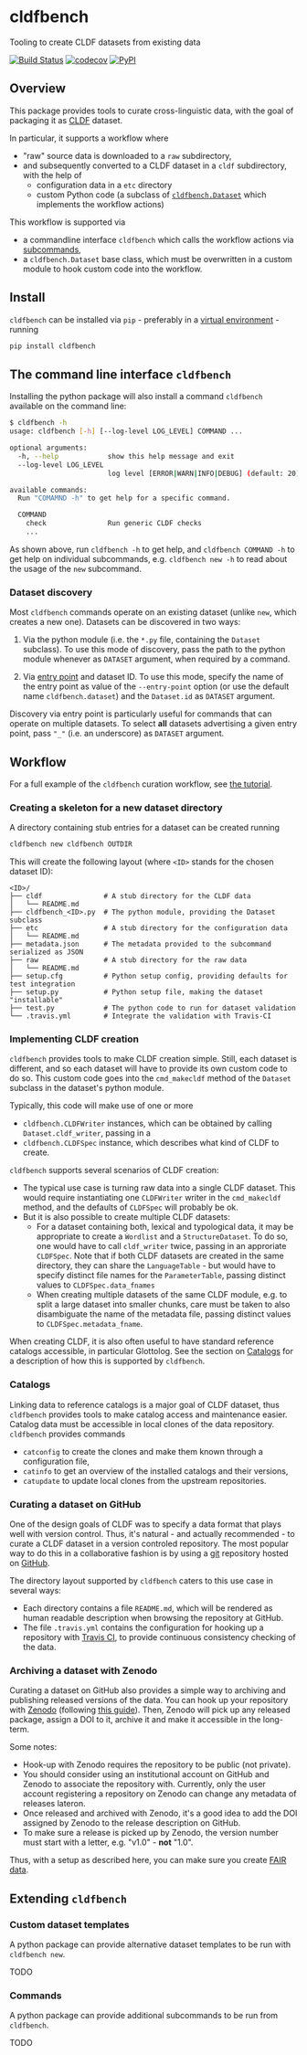 # cldfbench
Tooling to create CLDF datasets from existing data

[![Build Status](https://travis-ci.org/cldf/cldfbench.svg?branch=master)](https://travis-ci.org/cldf/cldfbench)
[![codecov](https://codecov.io/gh/cldf/cldfbench/branch/master/graph/badge.svg)](https://codecov.io/gh/cldf/cldfbench)
[![PyPI](https://img.shields.io/pypi/v/cldfbench.svg)](https://pypi.org/project/cldfbench)


## Overview

This package provides tools to curate cross-linguistic data, with the goal of
packaging it as [CLDF](https://cldf.clld.org) dataset.

In particular, it supports a workflow where 
- "raw" source data is downloaded to a `raw` subdirectory,
- and subsequently converted to a CLDF dataset in a `cldf` subdirectory, with the help of
  - configuration data in a `etc` directory
  - custom Python code (a subclass of [`cldfbench.Dataset`](src/cldfbench/dataset.py) which implements the workflow actions)

This workflow is supported via
- a commandline interface `cldfbench` which calls the workflow actions via [subcommands](src/cldfbench/commands),
- a `cldfbench.Dataset` base class, which must be overwritten in a custom module
  to hook custom code into the workflow.


## Install

`cldfbench` can be installed via `pip` - preferably in a 
[virtual environment](https://packaging.python.org/guides/installing-using-pip-and-virtual-environments/) - running
```bash
pip install cldfbench
```


## The command line interface `cldfbench`

Installing the python package will also install a command `cldfbench` available on
the command line:
```bash
$ cldfbench -h
usage: cldfbench [-h] [--log-level LOG_LEVEL] COMMAND ...

optional arguments:
  -h, --help            show this help message and exit
  --log-level LOG_LEVEL
                        log level [ERROR|WARN|INFO|DEBUG] (default: 20)

available commands:
  Run "COMAMND -h" to get help for a specific command.

  COMMAND
    check               Run generic CLDF checks
    ...
```

As shown above, run `cldfbench -h` to get help, and `cldfbench COMMAND -h` to get
help on individual subcommands, e.g. `cldfbench new -h` to read about the usage
of the `new` subcommand.


### Dataset discovery

Most `cldfbench` commands operate on an existing dataset (unlike `new`, which
creates a new one). Datasets can be discovered in two ways:

1. Via the python module (i.e. the `*.py` file, containing the `Dataset` subclass).
   To use this mode of discovery, pass the path to the python module whenever
   as `DATASET` argument, when required by a command.

2. Via [entry point](https://packaging.python.org/specifications/entry-points/) and
   dataset ID. To use this mode, specify the name of the entry point as value of
   the `--entry-point` option (or use the default name `cldfbench.dataset`) and
   the `Dataset.id` as `DATASET` argument.

Discovery via entry point is particularly useful for commands that can operate
on multiple datasets. To select **all** datasets advertising a given entry point,
pass `"_"` (i.e. an underscore) as `DATASET` argument.


## Workflow

For a full example of the `cldfbench` curation workflow, see [the tutorial](doc/tutorial.md).


### Creating a skeleton for a new dataset directory

A directory containing stub entries for a dataset can be created running

```bash
cldfbench new cldfbench OUTDIR
```

This will create the following layout (where `<ID>` stands for the chosen dataset ID):
```
<ID>/
├── cldf               # A stub directory for the CLDF data
│   └── README.md
├── cldfbench_<ID>.py  # The python module, providing the Dataset subclass
├── etc                # A stub directory for the configuration data
│   └── README.md
├── metadata.json      # The metadata provided to the subcommand serialized as JSON
├── raw                # A stub directory for the raw data
│   └── README.md
├── setup.cfg          # Python setup config, providing defaults for test integration
├── setup.py           # Python setup file, making the dataset "installable" 
├── test.py            # The python code to run for dataset validation
└── .travis.yml        # Integrate the validation with Travis-CI
```


### Implementing CLDF creation

`cldfbench` provides tools to make CLDF creation simple. Still, each dataset is
different, and so each dataset will have to provide its own custom code to do so.
This custom code goes into the `cmd_makecldf` method of the `Dataset` subclass in
the dataset's python module.

Typically, this code will make use of one or more
- `cldfbench.CLDFWriter` instances, which can be obtained by calling `Dataset.cldf_writer`, passing in a
- `cldfbench.CLDFSpec` instance, which describes what kind of CLDF to create.

`cldfbench` supports several scenarios of CLDF creation:
- The typical use case is turning raw data into a single CLDF dataset. This would
  require instantiating one `CLDFWriter` writer in the `cmd_makecldf` method, and
  the defaults of `CLDFSpec` will probably be ok.
- But it is also possible to create multiple CLDF datasets:
  - For a dataset containing both, lexical and typological data, it may be appropriate
    to create a `Ẁordlist` and a `StructureDataset`. To do so, one would have to
    call `cldf_writer` twice, passing in an approriate `CLDFSpec`. Note that if
    both CLDF datasets are created in the same directory, they can share the
    `LanguageTable` - but would have to specify distinct file names for the
    `ParameterTable`, passing distinct values to `CLDFSpec.data_fnames`
  - When creating multiple datasets of the same CLDF module, e.g. to split a large  dataset into smaller chunks, care must be taken to also disambiguate the name
    of the metadata file, passing distinct values to `CLDFSpec.metadata_fname`.

When creating CLDF, it is also often useful to have standard reference catalogs
accessible, in particular Glottolog. See the section on [Catalogs](#catalogs) for
a description of how this is supported by `cldfbench`.


### Catalogs

Linking data to reference catalogs is a major goal of CLDF dataset, thus `cldfbench`
provides tools to make catalog access and maintenance easier. Catalog data must be
accessible in local clones of the data repository. `cldfbench` provides commands
- `catconfig` to create the clones and make them known through a configuration file,
- `catinfo` to get an overview of the installed catalogs and their versions,
- `catupdate` to update local clones from the upstream repositories.


### Curating a dataset on GitHub

One of the design goals of CLDF was to specify a data format that plays well with
version control. Thus, it's natural - and actually recommended - to curate a CLDF
dataset in a version controled repository. The most popular way to do this in a
collaborative fashion is by using a [git](https://git-scm.com/) repository hosted on 
[GitHub](https://github.com).

The directory layout supported by `cldfbench` caters to this use case in several ways:
- Each directory contains a file `README.md`, which will be rendered as human readable
  description when browsing the repository at GitHub.
- The file `.travis.yml` contains the configuration for hooking up a repository with
  [Travis CI](https://www.travis-ci.org/), to provide continuous consistency checking
  of the data.


### Archiving a dataset with Zenodo

Curating a dataset on GitHub also provides a simple way to archiving and publishing
released versions of the data. You can hook up your repository with [Zenodo](https://zenodo.org) (following [this guide](https://guides.github.com/activities/citable-code/)). Then, Zenodo will pick up any released package, assign a DOI to it, archive it and
make it accessible in the long-term.

Some notes:
- Hook-up with Zenodo requires the repository to be public (not private).
- You should consider using an institutional account on GitHub and Zenodo to associate the repository with. Currently, only the user account registering a repository on Zenodo can change any metadata of releases lateron.
- Once released and archived with Zenodo, it's a good idea to add the DOI assigned by Zenodo to the release description on GitHub.
- To make sure a release is picked up by Zenodo, the version number must start with a letter, e.g. "v1.0" - **not** "1.0".

Thus, with a setup as described here, you can make sure you create [FAIR data](https://en.wikipedia.org/wiki/FAIR_data).


## Extending `cldfbench`

### Custom dataset templates

A python package can provide alternative dataset templates to be run with `cldfbench new`.

TODO


### Commands

A python package can provide additional subcommands to be run from `cldfbench`.

TODO
